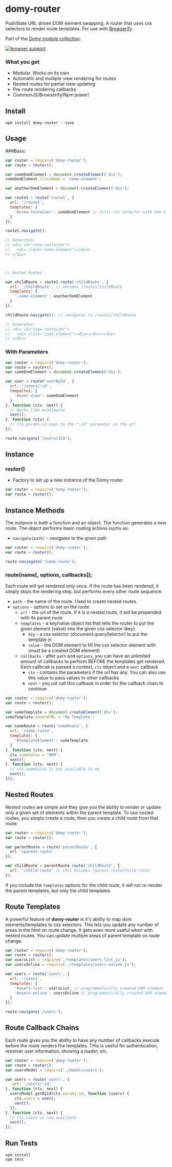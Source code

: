 # domy-router
 
PushState  URL driven DOM element swapping. A router that uses css selectors to render route templates. For use with [Browserify](http://browserify.org).

Part of the [Domy module collection](https://github.com/scottcorgan/domy).

[![browser support](https://ci.testling.com/scottcorgan/domy-router.png)](https://ci.testling.com/scottcorgan/domy-router)

### What you get

* Modular. Works on its own.
* Automatic and multiple view rendering for routes
* Nested routes for partial view updating
* Pre-route rendering callbacks
* CommonJS/Browserify/Npm power!
 
## Install
 
```
npm install domy-router --save
```
 
## Usage
 
###Basic

```js
var router = require('domy-router');
var route = router();

var someDomElement = document.createElement('div');
someDomElement.className = 'some-element';

var anotherDomElement = document.createElement('div');

var route1 = route('route1', {
  url: '/route1',
  templates: {
    '#view-container': someDomElement // fills css selector with dom element
  }
});

route1.navigate();

// Generates:
// <div id="view-container">
//   <div class="some-element"></div>
// </div>



// Nested Routes

var childRoute = route1.route('childRoute', {
  url: '/childRoute', // becomes /route1/childRoute
  templates: {
    '.some-element': anotherDomElement
  }
});

childRoute.navigate(); // navigates to /route1/childRoute

// Generates:
// <div id="view-container">
//   <div class="some-element"><div></div></div>
// </div>
```
 
### With Parameters

```js
var router = require('domy-router');
var route = router();
var someDomElement = document.createElement('div');

var user = route('userById', {
  url: '/users/:id',
  tempaltes: {
    '#user-view': someDomElement
  }
}, function (ctx, next) {
  // Works like middleware
  next();
}, function (ctx) {
  // ctx.params.id maps to the ":id" parameter in the url
});

route.navigate('/users/123');
```

## Instance

### router()

* Factory to set up a new instance of the Domy router.

```js
var router = require('domy-router');
var route = router();
```

## Instance Methods

The instance is both a function and an object. The function generates a new route. The object performs basic routing actions suchs as:
* `navigate(path)` - navigates to the given path

```js
var router = require('domy-router');
var route = router();

route.naviagate('/some-route');
```

### route(name[, options, callbacks]);

Each route will get rendered only once. If the route has been rendered, it simply skips the rendering step, but performs every other route sequence.

* `path` - the name of the route. Used to create nested routes.
* `options` - options to set on the route
  * `url` - the url of the route. If it is a nested route, it will be prepended with its parent route
  * `templates` - a key/value object list that tells the router to put the given element (value) into the given css selector (key)
    * `key` - a css selector (document.querySelector) to put the template in
    * `value` - the DOM element to fill the css selector element with (must be a created DOM element)
  * `callbacks` - after `path` and `options`, you can have an unlimited amount of callbacks to perform BEFORE the templates get rendered. Each callbcak is passed a context, `ctx` object and a `next` callback
    * `ctx` - contains the parameters if the url has any. You can also use this value to pass values to other callbacks
    * `next` - you  ust call this callback in order for the callback chain to continue

```js
var router = require('domy-router');
var route = router();

var someTemplate = document.createElement('div');
someTemplate.innerHTML = 'My Template';

var someRoute = route('someRoute', {
  url: '/some-route',
  templates: {
    '#templateElement': someTemplate
  }
}, function (ctx, next) {
  ctx.someValue = 'NPM';
  next();
}, function (ctx, next) {
  // ctx.someValue is now available to me
  next();
}));
```

## Nested Routes

Nested routes are simple and they give you the ability to render or update only a given set of elements within the parent template. To use nested routes, you simply create a route, then you create a child route from that route:

```js
var router = require('domy-router');
var route = router();

var parentRoute = route('parentRoute', {
  url '/parent-route'
});

var childRoute = parentRoute.route('childRoute', {
  url: '/child-route' // this becomes /parent-route/child-route
});
```

If you include the `templates` options for the child route, it will not re-render the parent templates, but only the child templates.
 
## Route Templates

A powerful feature of **domy-router** is it's ability to map dom elements/templates to css selectors. This lets you update any number of areas in the html on route change. It gets even more useful when with nested routes. You can update multiple areas of parent template on route change.

```js
var router = require('domy-router');
var route = router();
var usersList = require('./templates/users-list.js');
var usersOnline = require('./templates/users-online.js');

var users = route('users', {
  url: '/users',
  templates: {
    '#users-list': usersList, // programmatically created DOM element
    '#users-online': usersOnline // programmatically created DOM element
  }
});

route.navigate('/users');
```

## Route Callback Chains

Each route gives you the ability to have any number of callbacks execute before the route renders the templates. THis is useful for authentication, retreiver user information, showing a loader, etc.

```js
var router = require('domy-router');
var route = router();
var usersModel = require('./models/users');

var users = route('users', {
   url: '/users/:id'
}, function (ctx, next) {
  usersModel.getById(ctx.params.id, function (users) {
    ctx.users = users;
    next();
  });
}, function (ctx, next) {
  // ctx.users is now available
  next();
});
```

## Run Tests
 
```
npm install
npm test
```
